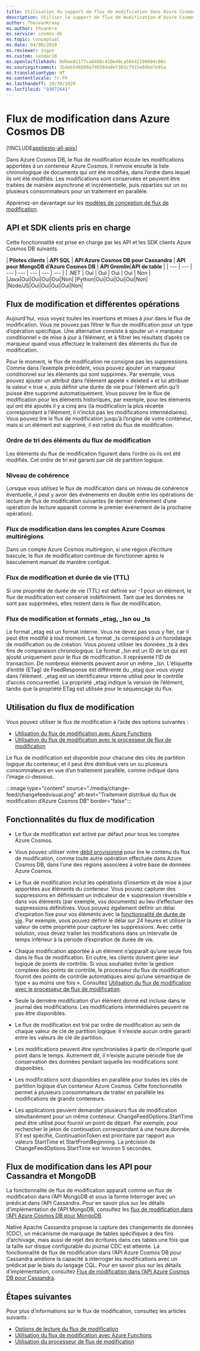 ```yaml
---
title: Utilisation du support de flux de modification dans Azure Cosmos DB
description: Utiliser le support de flux de modification d'Azure Cosmos DB pour le suivi des modifications des documents, les opérations de traitement basées sur les événements comme les déclencheurs, et la mise à jour des systèmes de cache et d'analyse
author: TheovanKraay
ms.author: thvankra
ms.service: cosmos-db
ms.topic: conceptual
ms.date: 04/08/2020
ms.reviewer: sngun
ms.custom: seodec18
ms.openlocfilehash: 6d0ae81177ca8488c410e40ca56642199694c08c
ms.sourcegitcommit: 3bdeb546890a740384a8ef383cf915e84bd7e91e
ms.translationtype: HT
ms.contentlocale: fr-FR
ms.lasthandoff: 10/30/2020
ms.locfileid: "93072641"
---
```

# <a name="change-feed-in-azure-cosmos-db"></a>Flux de modification dans Azure Cosmos DB
[!INCLUDE[appliesto-all-apis](includes/appliesto-all-apis.md)]

Dans Azure Cosmos DB, le flux de modification écoute les modifications apportées à un conteneur Azure Cosmos. Il renvoie ensuite la liste chronologique de documents qui ont été modifiés, dans l’ordre dans lequel ils ont été modifiés. Les modifications sont conservées et peuvent être traitées de manière asynchrone et incrémentielle, puis réparties sur un ou plusieurs consommateurs pour un traitement en parallèle.

Apprenez-en davantage sur les [modèles de conception de flux de modification](change-feed-design-patterns.md).

## <a name="supported-apis-and-client-sdks"></a>API et SDK clients pris en charge

Cette fonctionnalité est prise en charge par les API et les SDK clients Azure Cosmos DB suivants.

| **Pilotes clients** | **API SQL** | **API Azure Cosmos DB pour Cassandra** | **API pour MongoDB d’Azure Cosmos DB** | **API Gremlin**|**API de table** |
| --- | --- | --- | --- | --- | --- | --- |
| .NET | Oui | Oui | Oui | Oui | Non |
|Java|Oui|Oui|Oui|Oui|Non|
|Python|Oui|Oui|Oui|Oui|Non|
|Node/JS|Oui|Oui|Oui|Oui|Non|

## <a name="change-feed-and-different-operations"></a>Flux de modification et différentes opérations

Aujourd’hui, vous voyez toutes les insertions et mises à jour dans le flux de modification. Vous ne pouvez pas filtrer le flux de modification pour un type d’opération spécifique. Une alternative consiste à ajouter un « marqueur conditionnel » de mise à jour à l’élément, et à filtrer les résultats d’après ce marqueur quand vous effectuez le traitement des éléments du flux de modification.

Pour le moment, le flux de modification ne consigne pas les suppressions. Comme dans l’exemple précédent, vous pouvez ajouter un marqueur conditionnel sur les éléments qui sont supprimés. Par exemple, vous pouvez ajouter un attribut dans l’élément appelé « deleted » et lui attribuer la valeur « true », puis définir une durée de vie pour l’élément afin qu’il puisse être supprimé automatiquement. Vous pouvez lire le flux de modification pour les éléments historiques, par exemple, pour les éléments qui ont été ajoutés il y a cinq ans (la modification la plus récente correspondant à l’élément, il n’inclut pas les modifications intermédiaires). Vous pouvez lire le flux de modification jusqu’à l’origine de votre conteneur, mais si un élément est supprimé, il est retiré du flux de modification.

### <a name="sort-order-of-items-in-change-feed"></a>Ordre de tri des éléments du flux de modification

Les éléments du flux de modification figurent dans l’ordre où ils ont été modifiés. Cet ordre de tri est garanti par clé de partition logique.

### <a name="consistency-level"></a>Niveau de cohérence

Lorsque vous utilisez le flux de modification dans un niveau de cohérence éventuelle, il peut y avoir des événements en double entre les opérations de lecture de flux de modification suivantes (le dernier événement d’une opération de lecture apparaît comme le premier événement de la prochaine opération).

### <a name="change-feed-in-multi-region-azure-cosmos-accounts"></a>Flux de modification dans les comptes Azure Cosmos multirégions

Dans un compte Azure Cosmos multirégion, si une région d’écriture bascule, le flux de modification continue de fonctionner après le basculement manuel de manière contiguë.

### <a name="change-feed-and-time-to-live-ttl"></a>Flux de modification et durée de vie (TTL)

Si une propriété de durée de vie (TTL) est définie sur -1 pour un élément, le flux de modification est conservé indéfiniment. Tant que les données ne sont pas supprimées, elles restent dans le flux de modification.  

### <a name="change-feed-and-_etag-_lsn-or-_ts"></a>Flux de modification et formats _etag, _lsn ou _ts

Le format _etag est un format interne. Vous ne devez pas vous y fier, car il peut être modifié à tout moment. Le format _ts correspond à un horodatage de modification ou de création. Vous pouvez utiliser les données _ts à des fins de comparaison chronologique. Le format _lsn est un ID de lot qui est ajouté uniquement pour le flux de modification. Il représente l’ID de transaction. De nombreux éléments peuvent avoir un même _lsn. L’étiquette d’entité (ETag) de FeedResponse est différente du _etag que vous voyez dans l’élément. _etag est un identificateur interne utilisé pour le contrôle d’accès concurrentiel. La propriété _etag indique la version de l’élément, tandis que la propriété ETag est utilisée pour le séquençage du flux.

## <a name="working-with-change-feed"></a>Utilisation du flux de modification

Vous pouvez utiliser le flux de modification à l’aide des options suivantes :

* [Utilisation du flux de modification avec Azure Functions](change-feed-functions.md)
* [Utilisation du flux de modification avec le processeur de flux de modification](change-feed-processor.md) 

Le flux de modification est disponible pour chacune des clés de partition logique du conteneur, et il peut être distribué vers un ou plusieurs consommateurs en vue d’un traitement parallèle, comme indiqué dans l’image ci-dessous.

:::image type="content" source="./media/change-feed/changefeedvisual.png" alt-text="Traitement distribué du flux de modification d’Azure Cosmos DB" border="false":::

## <a name="features-of-change-feed"></a>Fonctionnalités du flux de modification

* Le flux de modification est activé par défaut pour tous les comptes Azure Cosmos.

* Vous pouvez utiliser votre [débit provisionné](request-units.md) pour lire le contenu du flux de modification, comme toute autre opération effectuée dans Azure Cosmos DB, dans l’une des régions associées à votre base de données Azure Cosmos.

* Le flux de modification inclut les opérations d’insertion et de mise à jour apportées aux éléments du conteneur. Vous pouvez capturer des suppressions en définissant un indicateur de « suppression réversible » dans vos éléments (par exemple, vos documents) au lieu d’effectuer des suppressions définitives. Vous pouvez également définir un délai d’expiration fixe pour vos éléments avec la [fonctionnalité de durée de vie](time-to-live.md). Par exemple, vous pouvez définir le délai sur 24 heures et utiliser la valeur de cette propriété pour capturer les suppressions. Avec cette solution, vous devez traiter les modifications dans un intervalle de temps inférieur à la période d’expiration de durée de vie.

* Chaque modification apportée à un élément n’apparaît qu’une seule fois dans le flux de modification. En outre, les clients doivent gérer leur logique de points de contrôle. Si vous souhaitez éviter la gestion complexe des points de contrôle, le processeur du flux de modification fournit des points de contrôle automatiques ainsi qu’une sémantique de type « au moins une fois ». Consultez [Utilisation du flux de modification avec le processeur de flux de modification](change-feed-processor.md).

* Seule la dernière modification d’un élément donné est incluse dans le journal des modifications. Les modifications intermédiaires peuvent ne pas être disponibles.

* Le flux de modification est trié par ordre de modification au sein de chaque valeur de clé de partition logique. Il n’existe aucun ordre garanti entre les valeurs de clé de partition.

* Les modifications peuvent être synchronisées à partir de n’importe quel point dans le temps. Autrement dit, il n’existe aucune période fixe de conservation des données pendant laquelle les modifications sont disponibles.

* Les modifications sont disponibles en parallèle pour toutes les clés de partition logique d’un conteneur Azure Cosmos. Cette fonctionnalité permet à plusieurs consommateurs de traiter en parallèle les modifications de grands conteneurs.

* Les applications peuvent demander plusieurs flux de modification simultanément pour un même conteneur. ChangeFeedOptions.StartTime peut être utilisé pour fournir un point de départ. Par exemple, pour rechercher le jeton de continuation correspondant à une heure donnée. S’il est spécifié, ContinuationToken est prioritaire par rapport aux valeurs StartTime et StartFromBeginning. La précision de ChangeFeedOptions.StartTime est ’environ 5 secondes.

## <a name="change-feed-in-apis-for-cassandra-and-mongodb"></a>Flux de modification dans les API pour Cassandra et MongoDB

La fonctionnalité de flux de modification apparaît comme un flux de modification dans l’API MongoDB et sous la forme Interroger avec un prédicat dans l’API Cassandra. Pour en savoir plus sur les détails d’implémentation de l’API MongoDB, consultez les [flux de modification dans l’API Azure Cosmos DB pour MongoDB](mongodb-change-streams.md).

Native Apache Cassandra propose la capture des changements de données (CDC), un mécanisme de marquage de tables spécifiques à des fins d’archivage, mais aussi de rejet des écritures dans ces tables une fois que la taille sur disque configurable du journal CDC est atteinte. La fonctionnalité de flux de modification dans l’API Azure Cosmos DB pour Cassandra améliore la capacité à interroger les modifications avec un prédicat par le biais du langage CQL. Pour en savoir plus sur les détails d’implémentation, consultez [Flux de modification dans l’API Azure Cosmos DB pour Cassandra](cassandra-change-feed.md).

## <a name="next-steps"></a>Étapes suivantes

Pour plus d’informations sur le flux de modification, consultez les articles suivants :

* [Options de lecture du flux de modification](read-change-feed.md)
* [Utilisation du flux de modification avec Azure Functions](change-feed-functions.md)
* [Utilisation du processeur de flux de modification](change-feed-processor.md)
